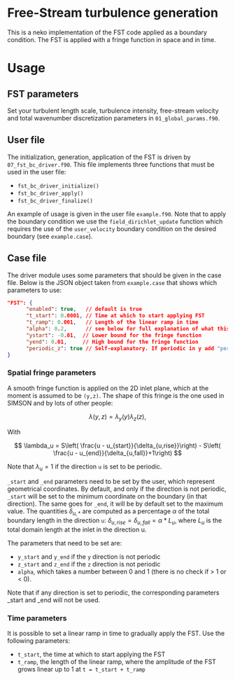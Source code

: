 # Free-Stream turbulence generation

This is a neko implementation of the FST code applied as a boundary condition. The FST is applied with a fringe function in space and in time. 

# Usage

## FST parameters

Set your turbulent length scale, turbulence intensity, free-stream velocity and total wavenumber discretization parameters in `01_global_params.f90`. 

## User file

The initialization, generation, application of the FST is driven by `07_fst_bc_driver.f90`. This file implements three functions that must be used in the user file:
- `fst_bc_driver_initialize()`
- `fst_bc_driver_apply()`
- `fst_bc_driver_finalize()`

An example of usage is given in the user file `example.f90`. Note that to apply the boundary condition we use the `field_dirichlet_update` function which
requires the use of the `user_velocity` boundary condition on the desired boundary (see `example.case`).

## Case file

The driver module uses some parameters that should be given in the case file. Below is the JSON object taken from `example.case` that shows which parameters to use:

```.json
"FST": {
      "enabled": true,   // default is true
      "t_start": 0.0001, // Time at which to start applying FST
      "t_ramp": 0.001,   // Length of the linear ramp in time
      "alpha": 0.2,      // see below for full explanation of what this is
      "ystart": -0.01,  // Lower bound for the fringe function
      "yend": 0.01,     // High bound for the fringe function
      "periodic_z": true // Self-explanatory. If periodic in y add "periodic_y": true
}
```

### Spatial fringe parameters

A smooth fringe function is applied on the 2D inlet plane, which at the moment is assumed to be `(y,z)`.
The shape of this fringe is the one used in SIMSON and by lots of other people:

$$
\lambda (y,z) = \lambda_y(y)\lambda_z(z),
$$

With

$$
\lambda_u = S\left( \frac{u - u_{start}}{\delta_{u,rise}}\right) - S\left( \frac{u - u_{end}}{\delta_{u,fall}}+1\right)
$$

Note that $\lambda_u = 1$ if the direction `u` is set to be periodic.

`_start` and `_end` parameters need to be set by the user, which represent geometrical coordinates. 
By default, and only if the direction is not periodic, `_start` will be set to the minimum coordinate on the boundary (in that direction). 
The same goes for `_end`, it will be by default set to the maximum value.
The quantities $\delta_{u,*}$ are computed as a percentage $\alpha$ of the total boundary length 
in the direction `u`: $\delta_{u,rise} = \delta_{u,fall} = \alpha * L_u$, where 
$L_u$ is the total domain length at the inlet in the direction u. 

The parameters that need to be set are:
- `y_start` and `y_end` if the `y` direction is not periodic
- `z_start` and `z_end` if the `z` direction is not periodic
- `alpha`, which takes a number between 0 and 1 (there is no check if > 1 or < 0).

Note that if any direction is set to periodic, the corresponding parameters _start and _end will not be used.

### Time parameters

It is possible to set a linear ramp in time to gradually apply the FST. Use the following parameters:
- `t_start`, the time at which to start applying the FST 
- `t_ramp`, the length of the linear ramp, where the amplitude of the FST grows linear up to 1 at `t = t_start + t_ramp`
